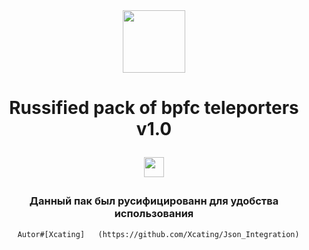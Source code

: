  <div id="header" align="center">

  <img src="https://99px.ru/sstorage/3/2018/03/temp_image_31603180002247982564.gif" width="100"/>

   </div>

<h1 align="center"> Russified pack of bpfc teleporters v1.0 </a> 

<img src="https://github.com/blackcater/blackcater/raw/main/images/Hi.gif" height="32"/></h1>

<h3 align="center"> Данный пак был русифицированн для удобства использования </h3>

 <div id="header" align="center">

      Autor#[Xcating]   (https://github.com/Xcating/Json_Integration)

   </div>
